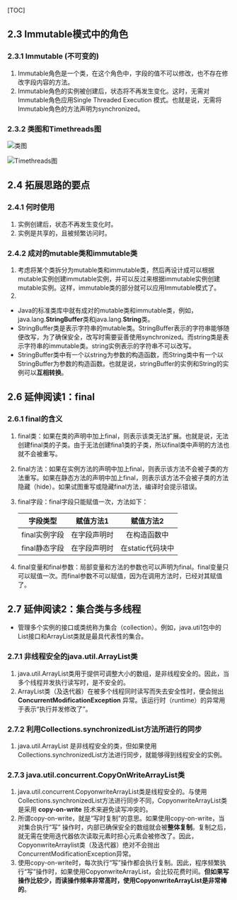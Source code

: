 [TOC]

## 2.3 Immutable模式中的角色

### 2.3.1 Immutable (不可变的)
1. Immutable角色是一个类，在这个角色中，字段的值不可以修改，也不存在修改字段内容的方法。
2. Immutable角色的实例被创建后，状态将不再发生变化。这时，无需对Immutable角色应用Single Threaded Execution 模式。也就是说，无需将Immutable角色的方法声明为synchronized。

### 2.3.2 类图和Timethreads图
![类图](http://ww1.sinaimg.cn/mw690/d8e93840ly1g12oyz7omjj20uf08p0v9.jpg)

![Timethreads图](http://ww1.sinaimg.cn/mw690/d8e93840ly1g12oyz9katj20sk08m0uh.jpg)



## 2.4 拓展思路的要点

### 2.4.1 何时使用
1. 实例创建后，状态不再发生变化时。
2. 实例是共享的，且被频繁访问时。



### 2.4.2 成对的mutable类和immutable类
1. 考虑将某个类拆分为mutable类和immutable类，然后再设计成可以根据mutable实例创建immutable实例，并可以反过来根据immutable实例创建mutable实例。这样，immutable类的部分就可以应用Immutable模式了。
2. 
  + Java的标准类库中就有成对的mutable类和immutable类，例如，java.lang.**StringBuffer**类和java.lang.**String**类。
  + StringBuffer类是表示字符串的mutable类。StringBuffer表示的字符串能够随便改写，为了确保安全，改写时需要妥善使用synchronized。而string类是表示字符串的immutable类。string实例表示的字符串不可以改写。
  + StringBuffer类中有一个以string为参数的构造函数，而String类中有一个以StringBuffer为参数的构造函数。也就是说，stringBuffer的实例和String的实例可以**互相转换**。



## 2.6 延伸阅读1：final

### 2.6.1 final的含义
1. final类：如果在类的声明中加上final，则表示该类无法扩展。也就是说，无法创建final类的子类。由于无法创建fina1类的子类，所以final类中声明的方法也就不会被重写。

2. final方法：如果在实例方法的声明中加上final，则表示该方法不会被子类的方法重写。如果在静态方法的声明中加上final，则表示该方法不会被子类的方法隐藏（hide）。如果试图重写或隐藏final方法，编译时会提示错误。

3. final字段：final字段只能赋值一次，方法如下：

   |   字段类型    |  赋值方法1   |    赋值方法2     |
   | :-----------: | :----------: | :--------------: |
   | final实例字段 | 在字段声明时 |   在构造函数中   |
   | final静态字段 | 在字段声明时 | 在static代码块中 |
   
4. final变量和final参数：局部变量和方法的参数也可以声明为final。final变量只可以赋值一次。而final参数不可以赋值，因为在调用方法时，已经对其赋值了。



## 2.7 延伸阅读2：集合类与多线程

+ 管理多个实例的接口或类统称为集合（collection）。例如，java.uti1包中的List接口和ArrayList类就是最具代表性的集合。

### 2.7.1 非线程安全的java.util.ArrayList类
1. java.util.ArrayList类用于提供可调整大小的数组，是非线程安全的。因此，当多个线程并发执行读写时，是不安全的。
2. ArrayList类（及迭代器）在被多个线程同时读写而失去安全性时，便会抛出**ConcurrentModificationException** 异常。该运行时（runtime）的异常用于表示“执行并发修改了”。

### 2.7.2 利用Collections.synchronizedList方法所进行的同步
1. java.util.ArrayList 是非线程安全的类，但如果使用Collections.synchronizedList方法进行同步，就能够得到线程安全的实例。

### 2.7.3 java.util.concurrent.CopyOnWriteArrayList类
1. java.util.concurrent.CopyonwriteArrayList类是线程安全的。与使用Collections.synchronizedList方法进行同步不同，CopyonwriteArrayList类是采用 **copy-on-write** 技术来避免读写冲突的。
2. 所谓copy-on-write，就是“写时复制”的意思。如果使用copy-on-write，当对集合执行“写”
   操作时，内部已确保安全的数组就会被**整体复制**。复制之后，就无需在使用迭代器依次读取元素时担心元素会被修改了。因此，CopyonwriteArraylist类（及迭代器）绝对不会抛出ConcurrentModificationException异常。
3. 使用copy-on-write时，每次执行“写”操作都会执行复制。因此，程序频繁执行“写”操作时，如果使用CopyonwriteArrayList，会比较花费时间。**但如果写操作比较少，而读操作频率非常高时，使用CopyonwriteArrayList是非常棒的**。

